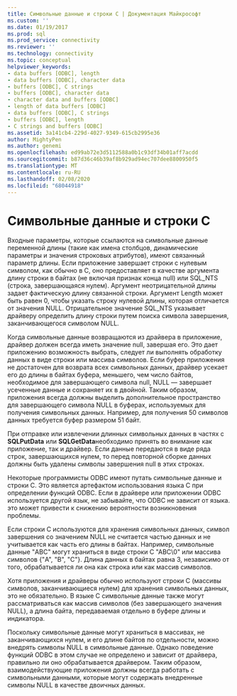 ```yaml
---
title: Символьные данные и строки C | Документация Майкрософт
ms.custom: ''
ms.date: 01/19/2017
ms.prod: sql
ms.prod_service: connectivity
ms.reviewer: ''
ms.technology: connectivity
ms.topic: conceptual
helpviewer_keywords:
- data buffers [ODBC], length
- data buffers [ODBC], character data
- buffers [ODBC], C strings
- buffers [ODBC], character data
- character data and buffers [ODBC]
- length of data buffers [ODBC]
- data buffers [ODBC], C strings
- buffers [ODBC], length
- C strings and buffers [ODBC]
ms.assetid: 3a141cb4-229d-4027-9349-615cb2995e36
author: MightyPen
ms.author: genemi
ms.openlocfilehash: ed99ab72e3d5112588a0b1c93df34b01aff7acdd
ms.sourcegitcommit: b87d36c46b39af8b929ad94ec707dee8800950f5
ms.translationtype: MT
ms.contentlocale: ru-RU
ms.lasthandoff: 02/08/2020
ms.locfileid: "68044918"
---
```

# <a name="character-data-and-c-strings"></a>Символьные данные и строки C
Входные параметры, которые ссылаются на символьные данные переменной длины (такие как имена столбцов, динамические параметры и значения строковых атрибутов), имеют связанный параметр длины. Если приложение завершает строки с нулевым символом, как обычно в C, оно предоставляет в качестве аргумента длину строки в байтах (не включая признак конца null) или SQL_NTS (строка, завершающаяся нулем). Аргумент неотрицательной длины задает фактическую длину связанной строки. Аргумент Length может быть равен 0, чтобы указать строку нулевой длины, которая отличается от значения NULL. Отрицательное значение SQL_NTS указывает драйверу определить длину строки путем поиска символа завершения, заканчивающегося символом NULL.  
  
 Когда символьные данные возвращаются из драйвера в приложение, драйвер должен всегда иметь значение null, завершая его. Это дает приложению возможность выбрать, следует ли выполнять обработку данных в виде строки или массива символов. Если буфер приложения не достаточен для возврата всех символьных данных, драйвер усекает его до длины в байтах буфера, меньшего, чем число байтов, необходимое для завершающего символа null, NULL — завершает усеченные данные и сохраняет их в двойной. Таким образом, приложения всегда должны выделить дополнительное пространство для завершающего символа NULL в буферах, используемых для получения символьных данных. Например, для получения 50 символов данных требуется буфер размером 51 байт.  
  
 При отправке или извлечении длинных символьных данных в частях с **SQLPutData** или **SQLGetData**необходимо принять во внимание как приложение, так и драйвер. Если данные передаются в виде ряда строк, завершающихся нулем, то перед повторной сборке данных должны быть удалены символы завершения null в этих строках.  
  
 Некоторые программисты ODBC имеют путать символьные данные и строки C. Это является артефактом использования языка C при определении функций ODBC. Если в драйвере или приложении ODBC используется другой язык, не забывайте, что ODBC не зависит от языка. это может привести к снижению вероятности возникновения проблемы.  
  
 Если строки C используются для хранения символьных данных, символ завершения со значением NULL не считается частью данных и не учитывается как часть его длины в байтах. Например, символьные данные "ABC" могут храниться в виде строки C "ABC\0" или массива символов {"A", "B", "C"}. Длина данных в байтах равна 3, независимо от того, обрабатывается ли она как строка или как массив символов.  
  
 Хотя приложения и драйверы обычно используют строки C (массивы символов, заканчивающиеся нулем) для хранения символьных данных, это не обязательно. В языке C символьные данные также могут рассматриваться как массив символов (без завершающего значения NULL), а длина байта, передаваемая отдельно в буфере длины и индикатора.  
  
 Поскольку символьные данные могут храниться в массивах, не заканчивающихся нулем, и его длине байтов по отдельности, можно внедрять символы NULL в символьные данные. Однако поведение функций ODBC в этом случае не определено и зависит от драйвера, правильно ли оно обрабатывается драйвером. Таким образом, взаимодействующие приложения должны всегда работать с символьными данными, которые могут содержать внедренные символы NULL в качестве двоичных данных.
